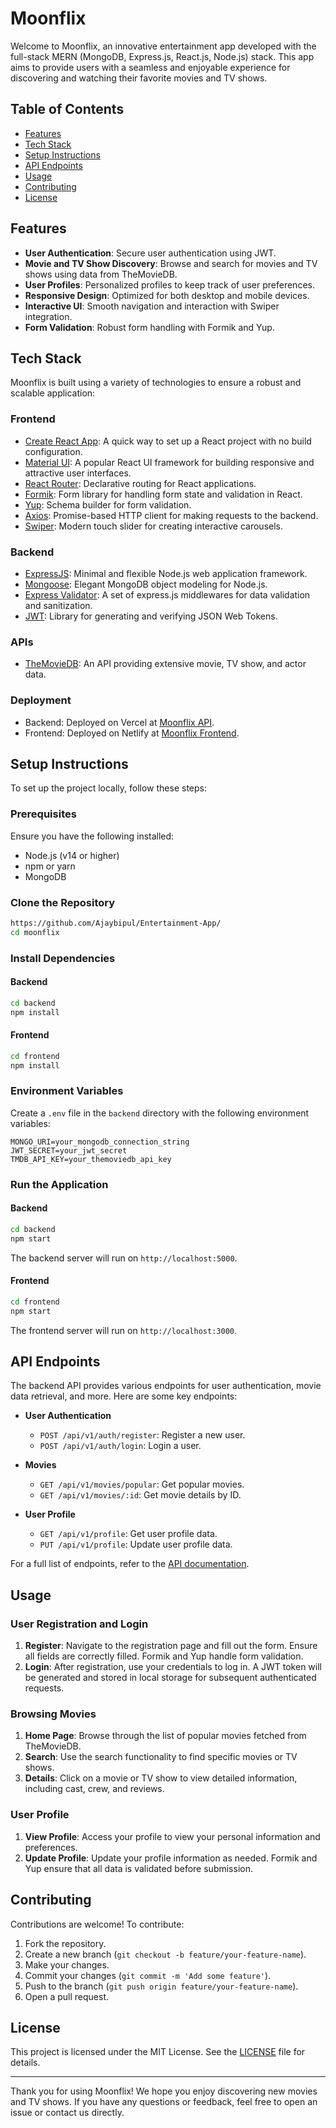 # Moonflix

Welcome to Moonflix, an innovative entertainment app developed with the full-stack MERN (MongoDB, Express.js, React.js, Node.js) stack. This app aims to provide users with a seamless and enjoyable experience for discovering and watching their favorite movies and TV shows.

## Table of Contents

- [Features](#features)
- [Tech Stack](#tech-stack)
- [Setup Instructions](#setup-instructions)
- [API Endpoints](#api-endpoints)
- [Usage](#usage)
- [Contributing](#contributing)
- [License](#license)

## Features

- **User Authentication**: Secure user authentication using JWT.
- **Movie and TV Show Discovery**: Browse and search for movies and TV shows using data from TheMovieDB.
- **User Profiles**: Personalized profiles to keep track of user preferences.
- **Responsive Design**: Optimized for both desktop and mobile devices.
- **Interactive UI**: Smooth navigation and interaction with Swiper integration.
- **Form Validation**: Robust form handling with Formik and Yup.

## Tech Stack

Moonflix is built using a variety of technologies to ensure a robust and scalable application:

### Frontend

- [Create React App](https://create-react-app.dev/): A quick way to set up a React project with no build configuration.
- [Material UI](https://material-ui.com/): A popular React UI framework for building responsive and attractive user interfaces.
- [React Router](https://reactrouter.com/): Declarative routing for React applications.
- [Formik](https://formik.org/): Form library for handling form state and validation in React.
- [Yup](https://github.com/jquense/yup/): Schema builder for form validation.
- [Axios](https://axios-http.com/): Promise-based HTTP client for making requests to the backend.
- [Swiper](https://swiperjs.com/): Modern touch slider for creating interactive carousels.

### Backend

- [ExpressJS](https://expressjs.com/): Minimal and flexible Node.js web application framework.
- [Mongoose](https://mongoosejs.com/): Elegant MongoDB object modeling for Node.js.
- [Express Validator](https://express-validator.github.io/docs/): A set of express.js middlewares for data validation and sanitization.
- [JWT](https://github.com/auth0/node-jsonwebtoken): Library for generating and verifying JSON Web Tokens.

### APIs

- [TheMovieDB](https://www.themoviedb.org/): An API providing extensive movie, TV show, and actor data.

### Deployment

- Backend: Deployed on Vercel at [Moonflix API](https://moonflix-api.vercel.app/api/v1/).
- Frontend: Deployed on Netlify at [Moonflix Frontend](https://669c86ed9413770381f1e11e--creative-dragon-4beb2d.netlify.app/).

## Setup Instructions

To set up the project locally, follow these steps:

### Prerequisites

Ensure you have the following installed:

- Node.js (v14 or higher)
- npm or yarn
- MongoDB

### Clone the Repository

```bash
https://github.com/Ajaybipul/Entertainment-App/
cd moonflix
```

### Install Dependencies

#### Backend

```bash
cd backend
npm install
```

#### Frontend

```bash
cd frontend
npm install
```

### Environment Variables

Create a `.env` file in the `backend` directory with the following environment variables:

```
MONGO_URI=your_mongodb_connection_string
JWT_SECRET=your_jwt_secret
TMDB_API_KEY=your_themoviedb_api_key
```

### Run the Application

#### Backend

```bash
cd backend
npm start
```

The backend server will run on `http://localhost:5000`.

#### Frontend

```bash
cd frontend
npm start
```

The frontend server will run on `http://localhost:3000`.

## API Endpoints

The backend API provides various endpoints for user authentication, movie data retrieval, and more. Here are some key endpoints:

- **User Authentication**
  - `POST /api/v1/auth/register`: Register a new user.
  - `POST /api/v1/auth/login`: Login a user.

- **Movies**
  - `GET /api/v1/movies/popular`: Get popular movies.
  - `GET /api/v1/movies/:id`: Get movie details by ID.

- **User Profile**
  - `GET /api/v1/profile`: Get user profile data.
  - `PUT /api/v1/profile`: Update user profile data.

For a full list of endpoints, refer to the [API documentation](https://moonflix-api.vercel.app/api/v1/docs).

## Usage

### User Registration and Login

1. **Register**: Navigate to the registration page and fill out the form. Ensure all fields are correctly filled. Formik and Yup handle form validation.
2. **Login**: After registration, use your credentials to log in. A JWT token will be generated and stored in local storage for subsequent authenticated requests.

### Browsing Movies

1. **Home Page**: Browse through the list of popular movies fetched from TheMovieDB.
2. **Search**: Use the search functionality to find specific movies or TV shows.
3. **Details**: Click on a movie or TV show to view detailed information, including cast, crew, and reviews.

### User Profile

1. **View Profile**: Access your profile to view your personal information and preferences.
2. **Update Profile**: Update your profile information as needed. Formik and Yup ensure that all data is validated before submission.

## Contributing

Contributions are welcome! To contribute:

1. Fork the repository.
2. Create a new branch (`git checkout -b feature/your-feature-name`).
3. Make your changes.
4. Commit your changes (`git commit -m 'Add some feature'`).
5. Push to the branch (`git push origin feature/your-feature-name`).
6. Open a pull request.

## License

This project is licensed under the MIT License. See the [LICENSE](LICENSE) file for details.

---

Thank you for using Moonflix! We hope you enjoy discovering new movies and TV shows. If you have any questions or feedback, feel free to open an issue or contact us directly.
